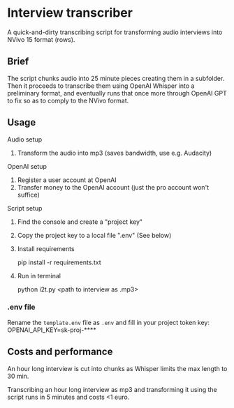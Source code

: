 # Interview transcriber

A quick-and-dirty transcribing script for transforming audio interviews into NVivo 15 format (rows).

## Brief

The script chunks audio into 25 minute pieces creating them in a subfolder. Then it proceeds to transcribe them 
using OpenAI Whisper into a preliminary format, and eventually runs that once more through OpenAI GPT to fix so as 
to comply to the NVivo format.

## Usage 

Audio setup
1. Transform the audio into mp3 (saves bandwidth, use e.g. Audacity)

OpenAI setup
1. Register a user account at OpenAI 
2. Transfer money to the OpenAI account (just the pro account won't suffice)

Script setup
1. Find the console and create a "project key"
2. Copy the project key to a local file ".env" (See below)
3. Install requirements
    
    pip install -r requirements.txt

4. Run in terminal

    python i2t.py <path to interview as .mp3>

### .env file

Rename the `template.env` file as `.env` and fill in your project token key:
OPENAI_API_KEY=sk-proj-****

## Costs and performance

An hour long interview is cut into chunks as Whisper limits the max length to 30 min.

Transcribing an hour long interview as mp3 and transforming it using the script runs in 5 minutes and costs <1 euro.
